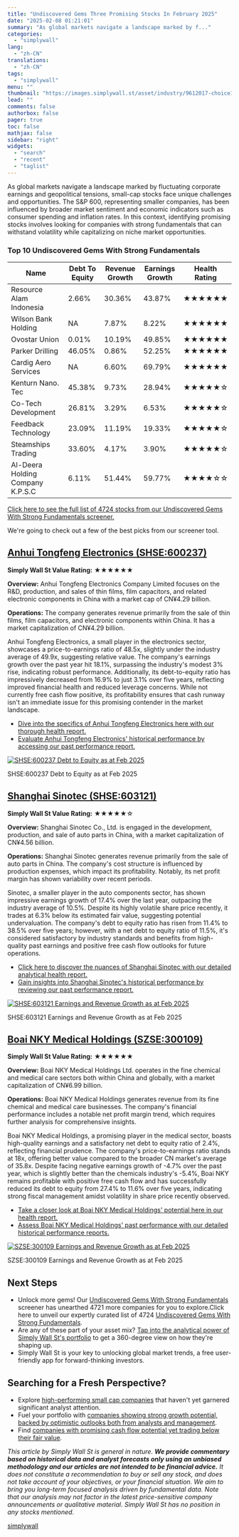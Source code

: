 ```yaml
---
title: "Undiscovered Gems Three Promising Stocks In February 2025"
date: "2025-02-08 01:21:01"
summary: "As global markets navigate a landscape marked by f..."
categories:
  - "simplywall"
lang:
  - "zh-CN"
translations:
  - "zh-CN"
tags:
  - "simplywall"
menu: ""
thumbnail: "https://images.simplywall.st/asset/industry/9612017-choice1-main-header/1585186558495"
lead: ""
comments: false
authorbox: false
pager: true
toc: false
mathjax: false
sidebar: "right"
widgets:
  - "search"
  - "recent"
  - "taglist"
---
```


As global markets navigate a landscape marked by fluctuating corporate earnings and geopolitical tensions, small-cap stocks face unique challenges and opportunities. The S&P 600, representing smaller companies, has been influenced by broader market sentiment and economic indicators such as consumer spending and inflation rates. In this context, identifying promising stocks involves looking for companies with strong fundamentals that can withstand volatility while capitalizing on niche market opportunities.

### Top 10 Undiscovered Gems With Strong Fundamentals

| Name | Debt To Equity | Revenue Growth | Earnings Growth | Health Rating |
| --- | --- | --- | --- | --- |
| Resource Alam Indonesia | 2.66% | 30.36% | 43.87% | ★★★★★★ |
| Wilson Bank Holding | NA | 7.87% | 8.22% | ★★★★★★ |
| Ovostar Union | 0.01% | 10.19% | 49.85% | ★★★★★★ |
| Parker Drilling | 46.05% | 0.86% | 52.25% | ★★★★★★ |
| Cardig Aero Services | NA | 6.60% | 69.79% | ★★★★★★ |
| Kenturn Nano. Tec | 45.38% | 9.73% | 28.94% | ★★★★★☆ |
| Co-Tech Development | 26.81% | 3.29% | 6.53% | ★★★★★☆ |
| Feedback Technology | 23.09% | 11.19% | 19.33% | ★★★★★☆ |
| Steamships Trading | 33.60% | 4.17% | 3.90% | ★★★★★☆ |
| Al-Deera Holding Company K.P.S.C | 6.11% | 51.44% | 59.77% | ★★★★☆☆ |

 [Click here to see the full list of 4724 stocks from our Undiscovered Gems With Strong Fundamentals screener.](https://simplywall.st/discover/investing-ideas/152/undiscovered-gems-with-strong-fundamentals/global)

We're going to check out a few of the best picks from our screener tool.

[Anhui Tongfeng Electronics (SHSE:600237)](https://simplywall.st/stocks/cn/tech/shse-600237/anhui-tongfeng-electronics-shares)
------------------------------------------------------------------------------------------------------------------------------

**Simply Wall St Value Rating:** ★★★★★★

**Overview:** Anhui Tongfeng Electronics Company Limited focuses on the R&D, production, and sales of thin films, film capacitors, and related electronic components in China with a market cap of CN¥4.29 billion.

**Operations:** The company generates revenue primarily from the sale of thin films, film capacitors, and electronic components within China. It has a market capitalization of CN¥4.29 billion.

Anhui Tongfeng Electronics, a small player in the electronics sector, showcases a price-to-earnings ratio of 48.5x, slightly under the industry average of 49.9x, suggesting relative value. The company's earnings growth over the past year hit 18.1%, surpassing the industry's modest 3% rise, indicating robust performance. Additionally, its debt-to-equity ratio has impressively decreased from 16.9% to just 3.1% over five years, reflecting improved financial health and reduced leverage concerns. While not currently free cash flow positive, its profitability ensures that cash runway isn't an immediate issue for this promising contender in the market landscape.

* [Dive into the specifics of Anhui Tongfeng Electronics here with our thorough health report.](https://simplywall.st/stocks/cn/tech/shse-600237/anhui-tongfeng-electronics-shares/health)
* [Evaluate Anhui Tongfeng Electronics' historical performance by accessing our past performance report.](https://simplywall.st/stocks/cn/tech/shse-600237/anhui-tongfeng-electronics-shares/past)

[![SHSE:600237 Debt to Equity as at Feb 2025](https://images.simplywall.st/company/104adbb6-dceb-4409-9ebf-4015959c2715/chart/debt-equity-history-analysis)](https://simplywall.st/stocks/cn/tech/shse-600237/anhui-tongfeng-electronics-shares/health)

SHSE:600237 Debt to Equity as at Feb 2025

[Shanghai Sinotec (SHSE:603121)](https://simplywall.st/stocks/cn/automobiles/shse-603121/shanghai-sinotec-shares)
-----------------------------------------------------------------------------------------------------------------

**Simply Wall St Value Rating:** ★★★★★☆

**Overview:** Shanghai Sinotec Co., Ltd. is engaged in the development, production, and sale of auto parts in China, with a market capitalization of CN¥4.56 billion.

**Operations:** Shanghai Sinotec generates revenue primarily from the sale of auto parts in China. The company's cost structure is influenced by production expenses, which impact its profitability. Notably, its net profit margin has shown variability over recent periods.

Sinotec, a smaller player in the auto components sector, has shown impressive earnings growth of 17.4% over the last year, outpacing the industry average of 10.5%. Despite its highly volatile share price recently, it trades at 6.3% below its estimated fair value, suggesting potential undervaluation. The company's debt to equity ratio has risen from 11.4% to 38.5% over five years; however, with a net debt to equity ratio of 11.5%, it's considered satisfactory by industry standards and benefits from high-quality past earnings and positive free cash flow outlooks for future operations.

* [Click here to discover the nuances of Shanghai Sinotec with our detailed analytical health report.](https://simplywall.st/stocks/cn/automobiles/shse-603121/shanghai-sinotec-shares/health)
* [Gain insights into Shanghai Sinotec's historical performance by reviewing our past performance report.](https://simplywall.st/stocks/cn/automobiles/shse-603121/shanghai-sinotec-shares/past)

[![SHSE:603121 Earnings and Revenue Growth as at Feb 2025](https://images.simplywall.st/company/dcba8358-a3f6-481f-85de-c9047d509ed1/chart/earnings-and-revenue-growth)](https://simplywall.st/stocks/cn/automobiles/shse-603121/shanghai-sinotec-shares/past)

SHSE:603121 Earnings and Revenue Growth as at Feb 2025

[Boai NKY Medical Holdings (SZSE:300109)](https://simplywall.st/stocks/cn/materials/szse-300109/boai-nky-medical-holdings-shares)
---------------------------------------------------------------------------------------------------------------------------------

**Simply Wall St Value Rating:** ★★★★★★

**Overview:** Boai NKY Medical Holdings Ltd. operates in the fine chemical and medical care sectors both within China and globally, with a market capitalization of CN¥6.99 billion.

**Operations:** Boai NKY Medical Holdings generates revenue from its fine chemical and medical care businesses. The company's financial performance includes a notable net profit margin trend, which requires further analysis for comprehensive insights.

Boai NKY Medical Holdings, a promising player in the medical sector, boasts high-quality earnings and a satisfactory net debt to equity ratio of 2.4%, reflecting financial prudence. The company's price-to-earnings ratio stands at 18x, offering better value compared to the broader CN market's average of 35.8x. Despite facing negative earnings growth of -4.7% over the past year, which is slightly better than the chemicals industry's -5.4%, Boai NKY remains profitable with positive free cash flow and has successfully reduced its debt to equity from 27.4% to 11.6% over five years, indicating strong fiscal management amidst volatility in share price recently observed.

* [Take a closer look at Boai NKY Medical Holdings' potential here in our health report.](https://simplywall.st/stocks/cn/materials/szse-300109/boai-nky-medical-holdings-shares/health)
* [Assess Boai NKY Medical Holdings' past performance with our detailed historical performance reports.](https://simplywall.st/stocks/cn/materials/szse-300109/boai-nky-medical-holdings-shares/past)

[![SZSE:300109 Earnings and Revenue Growth as at Feb 2025](https://images.simplywall.st/company/df40edb9-ed0a-41b9-af29-8b638c8df122/chart/earnings-and-revenue-growth)](https://simplywall.st/stocks/cn/materials/szse-300109/boai-nky-medical-holdings-shares/past)

SZSE:300109 Earnings and Revenue Growth as at Feb 2025

Next Steps
----------

* Unlock more gems! Our  [Undiscovered Gems With Strong Fundamentals](https://simplywall.st/discover/investing-ideas/152/undiscovered-gems-with-strong-fundamentals/global) screener has unearthed 4721 more companies for you to explore.Click here to unveil our expertly curated list of 4724  [Undiscovered Gems With Strong Fundamentals](https://simplywall.st/discover/investing-ideas/152/undiscovered-gems-with-strong-fundamentals/global).
* Are any of these part of your asset mix? [Tap into the analytical power of Simply Wall St's portfolio](https://simplywall.st/portfolio) to get a 360-degree view on how they're shaping up.
* Simply Wall St is your key to unlocking global market trends, a free user-friendly app for forward-thinking investors.

Searching for a Fresh Perspective?
----------------------------------

* Explore [high-performing small cap companies](https://simplywall.st/discover/investing-ideas/152/undiscovered-gems-with-strong-fundamentals/global) that haven't yet garnered significant analyst attention.
* Fuel your portfolio with [companies showing strong growth potential, backed by optimistic outlooks both from analysts and management](https://simplywall.st/discover/investing-ideas/10228/fast-growing-stocks-with-high-insider-ownership/global).
* Find [companies with promising cash flow potential yet trading below their fair value](https://simplywall.st/discover/investing-ideas/168/undervalued-stocks-based-on-cash-flows/global).

 *This article by Simply Wall St is general in nature. **We provide commentary based on historical data
and analyst forecasts only using an unbiased methodology and our articles are not intended to be financial advice.** It does not constitute a recommendation to buy or sell any stock, and does not take account of your objectives, or your
financial situation. We aim to bring you long-term focused analysis driven by fundamental data.
Note that our analysis may not factor in the latest price-sensitive company announcements or qualitative material.
Simply Wall St has no position in any stocks mentioned.*

[simplywall](https://simplywall.st/stocks/cn/tech/shse-600237/anhui-tongfeng-electronics-shares/news/undiscovered-gems-three-promising-stocks-in-february-2025-1)
